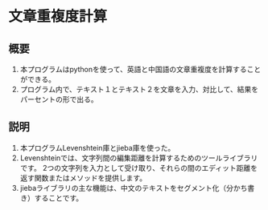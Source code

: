 # 文章重複度計算

## 概要
1. 本プログラムはpythonを使って、英語と中国語の文章重複度を計算することができる。
1. プログラム内で、テキスト１とテキスト２を文章を入力、対比して、結果をパーセントの形で出る。

## 説明
1. 本プログラムLevenshtein庫とjieba庫を使った。
1. Levenshteinでは、文字列間の編集距離を計算するためのツールライブラリです。 2つの文字列を入力として受け取り、それらの間のエディット距離を返す関数またはメソッドを提供します。
1. jiebaライブラリの主な機能は、中文のテキストをセグメント化（分かち書き）することです。
